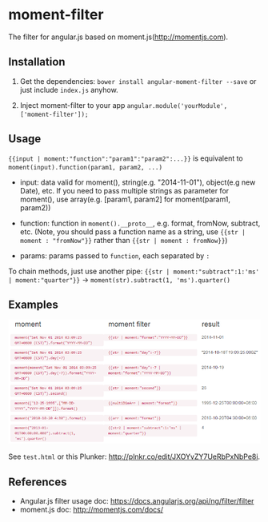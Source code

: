 # moment-filter

The filter for angular.js based on moment.js(http://momentjs.com).

## Installation
1. Get the dependencies: 
`bower install angular-moment-filter --save`
or just include `index.js` anyhow.

2. Inject moment-filter to your app
`angular.module('yourModule', ['moment-filter']);`

## Usage
`{{input | moment:"function":"param1":"param2":...}}`
is equivalent to
`moment(input).function(param1, param2, ...)`

- input: data valid for moment(), string(e.g. "2014-11-01"), object(e.g new Date), etc. If you need to pass multiple strings as parameter for moment(), use array(e.g. [param1, param2] for moment(param1, param2))

- function: function in `moment().__proto__`, e.g. format, fromNow, subtract, etc. 
(Note, you should pass a function name as a string, use `{{str | moment : "fromNow"}}` rather than `{{str | moment : fromNow}}`)

- params: params passed to `function`, each separated by `:`


To chain methods, just use another pipe:
`{{str | moment:"subtract":1:'ms' | moment:"quarter"}}` -> `moment(str).subtract(1, 'ms').quarter()` 

## Examples
![screenshot](./test-result.png?raw=true)

See `test.html` or this Plunker: http://plnkr.co/edit/JXOYvZY7UeRbPxNbPe8i.

## References
- Angular.js filter usage doc: https://docs.angularjs.org/api/ng/filter/filter
- moment.js doc: http://momentjs.com/docs/

